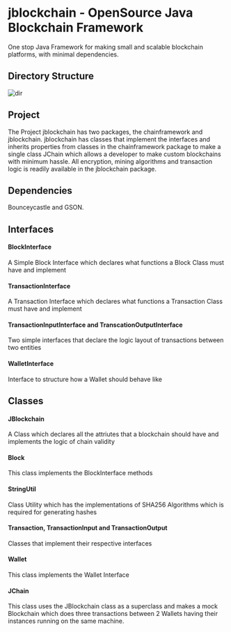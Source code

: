 
# jblockchain - OpenSource Java Blockchain Framework

One stop Java Framework for making small and scalable blockchain platforms, with minimal dependencies.

## Directory Structure
![dir](https://i.imgur.com/mNzksOm.png)

## Project
The Project jblockchain has two packages, the chainframework and jblockchain.
jblockchain has classes that implement the interfaces and inherits properties from classes in the chainframework package to make a single class JChain which allows a developer to make custom blockchains with minimum hassle. All encryption, mining algorithms and transaction logic is readily available in the jblockchain package. 

## Dependencies
Bounceycastle and GSON.

## Interfaces

#### BlockInterface
A Simple Block Interface which declares what functions a Block Class must have and implement

#### TransactionInterface
A Transaction Interface which declares what functions a Transaction Class must have and implement

#### TransactionInputInterface and TranscationOutputInterface
Two simple interfaces that declare the logic layout of transactions between two entities

#### WalletInterface
Interface to structure how a Wallet should behave like

## Classes

#### JBlockchain
A Class which declares all the attriutes that a blockchain should have and implements the logic of chain validity

#### Block
This class implements the BlockInterface methods

#### StringUtil
Class Utility which has the implementations of SHA256 Algorithms which is required for generating hashes

#### Transaction, TransactionInput and TransactionOutput
Classes that implement their respective interfaces

#### Wallet
This class implements the Wallet Interface

#### JChain
This class uses the JBlockchain class as a superclass and makes a mock Blockchain which does three transactions between 2 Wallets having their instances running on the same machine.

